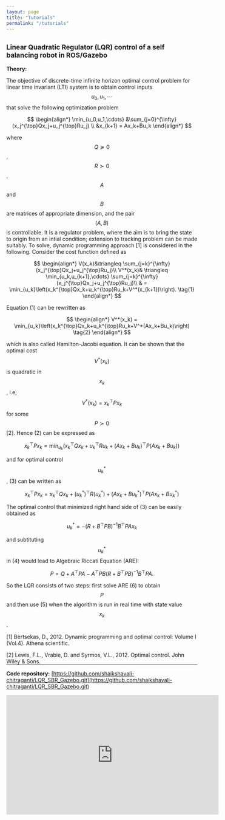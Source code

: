 ```yaml
---
layout: page
title: "Tutorials"
permalink: "/tutorials"
---
```


<script
  src="https://cdn.mathjax.org/mathjax/latest/MathJax.js?config=TeX-AMS-MML_HTMLorMML"
  type="text/javascript">
</script>

## <small>Linear Quadratic Regulator (LQR) control of a self balancing robot in ROS/Gazebo</small>

**Theory:**

The objective of discrete-time infinite horizon optimal control problem for linear time invariant (LTI) system is to obtain control inputs $$u_0,u_1,\cdots$$ that solve the following optimization problem

$$
\begin{align*}
\min_{u_0,u_1,\cdots} &\sum_{j=0}^{\infty} (x_j^{\top}Qx_j+u_j^{\top}Ru_j) \\
 &x_{k+1} = Ax_k+Bu_k 
\end{align*}
$$ 

where $$Q\succeq 0$$, $$R\succ0$$, $$A$$ and $$B$$ are matrices of appropriate dimension, and the pair $$(A,B)$$ is controllable. It is a regulator problem, where the aim is to bring the state to origin from an intial condition; extension to tracking problem can be made suitably. To solve, dynamic programming approach [1] is considered in the following. Consider the cost function defined as

$$
\begin{align*}
V(x_k)&\triangleq \sum_{j=k}^{\infty} (x_j^{\top}Qx_j+u_j^{\top}Ru_j)\\
V^*(x_k)& \triangleq  \min_{u_k,u_{k+1},\cdots} \sum_{j=k}^{\infty} (x_j^{\top}Qx_j+u_j^{\top}Ru_j)\\
& = \min_{u_k}\left(x_k^{\top}Qx_k+u_k^{\top}Ru_k+V^*(x_{k+1})\right). \tag{1}
\end{align*}
$$

Equation (1) can be rewritten as

$$
\begin{align*}
V^*(x_k) = \min_{u_k}\left(x_k^{\top}Qx_k+u_k^{\top}Ru_k+V^*(Ax_k+Bu_k)\right) \tag{2}
\end{align*}
$$

which is also called Hamilton-Jacobi equation. It can be shown that the optimal cost $$V^*(x_k)$$ is quadratic in $$x_k$$, i.e; $$V^*(x_k) = x_k^{\top}Px_k$$ for some $$P\succ 0$$ [2]. Hence (2) can be expressed as

$$
x_k^{\top}Px_k = \min_{u_k}\left(x_k^{\top}Qx_k+u_k^{\top}Ru_k+(Ax_k+Bu_k)^{\top}P(Ax_k+Bu_k)\right) \tag{3}
$$

and for optimal control $$u_k^*$$, (3) can be written as

$$
x_k^{\top}Px_k = x_k^{\top}Qx_k+(u_k^*)^{\top}R(u_k^*)+(Ax_k+Bu_k^*)^{\top}P(Ax_k+Bu_k^*) \tag{4}
$$

The optimal control that minimized right hand side of (3) can be easily obtained as

$$
u_k^*=-(R+B^{\top}PB)^{-1}B^{\top}PAx_k \tag{5} 
$$

and subtituting $$u_k^*$$ in (4) would lead to Algebraic Riccati Equation (ARE):

$$
P =Q +A^{\top}PA-A^{\top}PB(R+B^{\top}PB)^{-1}B^{\top}PA. \tag{6} 
$$

So the LQR consists of two steps: first solve ARE (6) to obtain $$P$$ and then use (5) when the algorithm is run in real time with state value $$x_k$$.

[1] Bertsekas, D., 2012. Dynamic programming and optimal control: Volume I (Vol.4). Athena scientific.

[2] Lewis, F.L., Vrabie, D. and Syrmos, V.L., 2012. Optimal control. John Wiley & Sons.


<hr style="margin-top: -1em; margin-bottom: 1em;">

**Code repository:** [https://github.com/shaikshavali-chitraganti/LQR_SBR_Gazebo.git](https://github.com/shaikshavali-chitraganti/LQR_SBR_Gazebo.git) 

<div style="text-align: center;">
    <iframe width="560" height="315" src="https://www.youtube.com/embed/JwZwCb9DGGU?si=sZ3zN-kWtx8qh59m" frameborder="0" allow="accelerometer; autoplay; clipboard-write; encrypted-media; gyroscope; picture-in-picture" allowfullscreen></iframe>
</div>


